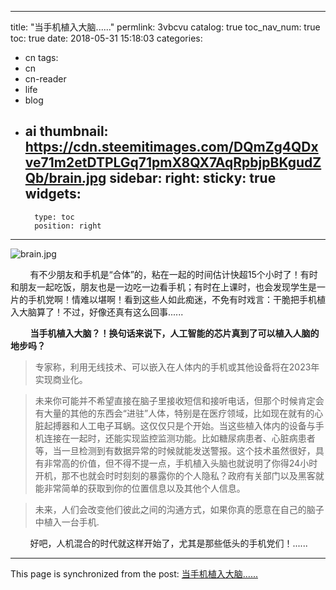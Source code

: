 
---
title: "当手机植入大脑......"
permlink: 3vbcvu
catalog: true
toc_nav_num: true
toc: true
date: 2018-05-31 15:18:03
categories:
- cn
tags:
- cn
- cn-reader
- life
- blog
- ai
thumbnail: https://cdn.steemitimages.com/DQmZg4QDxve71m2etDTPLGq71pmX8QX7AqRpbjpBKgudZQb/brain.jpg
sidebar:
    right:
        sticky: true
widgets:
    -
        type: toc
        position: right
---


![brain.jpg](https://cdn.steemitimages.com/DQmZg4QDxve71m2etDTPLGq71pmX8QX7AqRpbjpBKgudZQb/brain.jpg)

&nbsp;&nbsp;&nbsp;&nbsp;&nbsp;&nbsp;&nbsp;&nbsp;有不少朋友和手机是“合体”的，粘在一起的时间估计快超15个小时了！有时和朋友一起吃饭，朋友也是一边吃一边看手机；有时在上课时，也会发现学生是一片的手机党啊！情难以堪啊！看到这些人如此痴迷，不免有时戏言：干脆把手机植入大脑算了！不过，好像还真有这么回事......

&nbsp;&nbsp;&nbsp;&nbsp;&nbsp;&nbsp;&nbsp;&nbsp;**当手机植入大脑？！换句话来说下，人工智能的芯片真到了可以植入人脑的地步吗？**

>专家称，利用无线技术、可以嵌入在人体内的手机或其他设备将在2023年实现商业化。

>未来你可能并不希望直接在脑子里接收短信和接听电话，但那个时候肯定会有大量的其他的东西会“进驻”人体，特别是在医疗领域，比如现在就有的心脏起搏器和人工电子耳蜗。这仅仅只是个开始。当这些植入体内的设备与手机连接在一起时，还能实现监控监测功能。比如糖尿病患者、心脏病患者等，当一旦检测到有数据异常的时候就能发送警报。这个技术虽然很好，具有非常高的价值，但不得不提一点，手机植入头脑也就说明了你得24小时开机，那不也就会时时刻刻的暴露你的个人隐私？政府有关部门以及黑客就能非常简单的获取到你的位置信息以及其他个人信息。

>未来，人们会改变他们彼此之间的沟通方式，如果你真的愿意在自己的脑子中植入一台手机.

&nbsp;&nbsp;&nbsp;&nbsp;&nbsp;&nbsp;&nbsp;&nbsp;好吧，人机混合的时代就这样开始了，尤其是那些低头的手机党们！......

- - -

This page is synchronized from the post: [当手机植入大脑......](https://steemit.com/@lemooljiang/3vbcvu)
